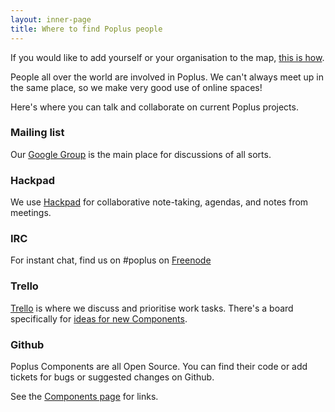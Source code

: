 ```yaml
---
layout: inner-page
title: Where to find Poplus people
---
```


<script src="http://embed.github.com/view/geojson/ciudadanointeligente/home-poplus/gh-pages/assets/json/poplus-apps.geojson"></script>

If you would like to add yourself or your organisation to the map, [this is how](https://github.com/ciudadanointeligente/home-poplus/wiki).

People all over the world are involved in Poplus. We can't always meet up in the same place, so we make very good use of online spaces!

Here's where you can talk and collaborate on current Poplus projects.

### Mailing list

Our [Google Group](https://groups.google.com/forum/#!forum/poplus) is the main place for discussions of all sorts.

### Hackpad

We use [Hackpad](https://popluscon.hackpad.com/) for collaborative note-taking, agendas, and notes from meetings.

### IRC

For instant chat, find us on #poplus on [Freenode](https://webchat.freenode.net/)

### Trello

[Trello](https://trello.com) is where we discuss and prioritise work tasks. There's a board specifically for [ideas for new Components](https://trello.com/b/5gGF4xrJ/ideas-for-new-poplus-components).

### Github

Poplus Components are all Open Source. You can find their code or add tickets for bugs or suggested changes on Github.

See the [Components page](http://poplus.org/components/) for links.
